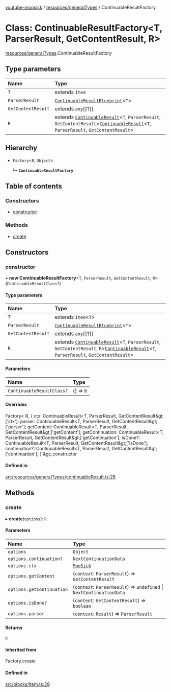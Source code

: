 [youtube-moosick](../README.md) / [resources/generalTypes](../modules/resources_generalTypes.md) / ContinuableResultFactory

# Class: ContinuableResultFactory<T, ParserResult, GetContentResult, R\>

[resources/generalTypes](../modules/resources_generalTypes.md).ContinuableResultFactory

## Type parameters

| Name | Type |
| :------ | :------ |
| `T` | extends `Item` |
| `ParserResult` | [`ContinuableResultBlueprint`](../interfaces/resources_generalTypes.ContinuableResultBlueprint.md)<`T`\> |
| `GetContentResult` | extends `any`[]`T`[] |
| `R` | extends [`ContinuableResult`](resources_generalTypes.ContinuableResult.md)<`T`, `ParserResult`, `GetContentResult`\>[`ContinuableResult`](resources_generalTypes.ContinuableResult.md)<`T`, `ParserResult`, `GetContentResult`\> |

## Hierarchy

- `Factory`<`R`, `Object`\>

  ↳ **`ContinuableResultFactory`**

## Table of contents

### Constructors

- [constructor](resources_generalTypes.ContinuableResultFactory.md#constructor)

### Methods

- [create](resources_generalTypes.ContinuableResultFactory.md#create)

## Constructors

### constructor

• **new ContinuableResultFactory**<`T`, `ParserResult`, `GetContentResult`, `R`\>(`ContinuableResultClass?`)

#### Type parameters

| Name | Type |
| :------ | :------ |
| `T` | extends `Item`<`T`\> |
| `ParserResult` | [`ContinuableResultBlueprint`](../interfaces/resources_generalTypes.ContinuableResultBlueprint.md)<`T`\> |
| `GetContentResult` | extends `any`[]`T`[] |
| `R` | extends [`ContinuableResult`](resources_generalTypes.ContinuableResult.md)<`T`, `ParserResult`, `GetContentResult`, `R`\>[`ContinuableResult`](resources_generalTypes.ContinuableResult.md)<`T`, `ParserResult`, `GetContentResult`\> |

#### Parameters

| Name | Type |
| :------ | :------ |
| `ContinuableResultClass?` | () => `R` |

#### Overrides

Factory&lt;
	R,
	{
		ctx: ContinuableResult&lt;T, ParserResult, GetContentResult\&gt;[&#x27;ctx&#x27;];
		parser: ContinuableResult&lt;T, ParserResult, GetContentResult\&gt;[&#x27;parser&#x27;];
		getContent: ContinuableResult&lt;T, ParserResult, GetContentResult\&gt;[&#x27;getContent&#x27;];
		getContinuation: ContinuableResult&lt;T, ParserResult, GetContentResult\&gt;[&#x27;getContinuation&#x27;];
		isDone?: ContinuableResult&lt;T, ParserResult, GetContentResult\&gt;[&#x27;isDone&#x27;];
		continuation?: ContinuableResult&lt;T, ParserResult, GetContentResult\&gt;[&#x27;continuation&#x27;];
	}
\&gt;.constructor

#### Defined in

[src/resources/generalTypes/continuableResult.ts:28](https://github.com/EvasiveXkiller/youtube-moosick/blob/c25a88c/src/resources/generalTypes/continuableResult.ts#L28)

## Methods

### create

▸ **create**(`options`): `R`

#### Parameters

| Name | Type |
| :------ | :------ |
| `options` | `Object` |
| `options.continuation?` | `NextContinuationData` |
| `options.ctx` | [`MooSick`](index.MooSick.md) |
| `options.getContent` | (`context`: `ParserResult`) => `GetContentResult` |
| `options.getContinuation` | (`context`: `ParserResult`) => `undefined` \| `NextContinuationData` |
| `options.isDone?` | (`content`: `GetContentResult`) => `boolean` |
| `options.parser` | (`context`: `Result`) => `ParserResult` |

#### Returns

`R`

#### Inherited from

Factory.create

#### Defined in

[src/blocks/item.ts:39](https://github.com/EvasiveXkiller/youtube-moosick/blob/c25a88c/src/blocks/item.ts#L39)
